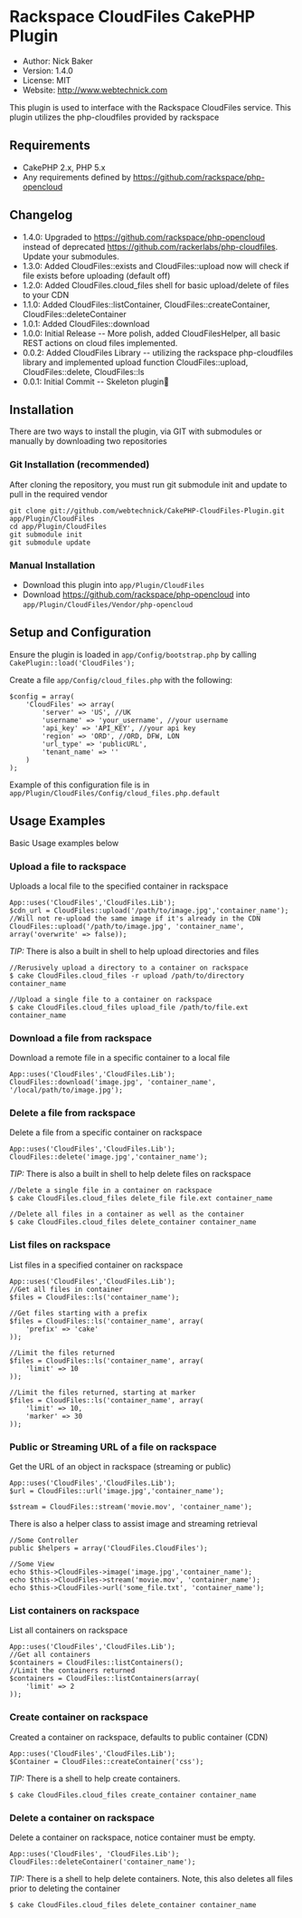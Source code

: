 # Rackspace CloudFiles CakePHP Plugin
* Author: Nick Baker
* Version: 1.4.0
* License: MIT
* Website: <http://www.webtechnick.com>

This plugin is used to interface with the Rackspace CloudFiles service.  This plugin utilizes the php-cloudfiles provided by rackspace

## Requirements

* CakePHP 2.x, PHP 5.x
* Any requirements defined by <https://github.com/rackspace/php-opencloud>

## Changelog
* 1.4.0:  Upgraded to https://github.com/rackspace/php-opencloud instead of deprecated https://github.com/rackerlabs/php-cloudfiles.  Update your submodules.
* 1.3.0:  Added CloudFiles::exists and CloudFiles::upload now will check if file exists before uploading (default off)
* 1.2.0:  Added CloudFiles.cloud_files shell for basic upload/delete of files to your CDN
* 1.1.0:  Added CloudFiles::listContainer, CloudFiles::createContainer, CloudFiles::deleteContainer
* 1.0.1:  Added CloudFiles::download
* 1.0.0:  Initial Release -- More polish, added CloudFilesHelper, all basic REST actions on cloud files implemented.
* 0.0.2: 	Added CloudFiles Library -- utilizing the rackspace php-cloudfiles library and implemented upload function 
					CloudFiles::upload, CloudFiles::delete, CloudFiles::ls
* 0.0.1: 	Initial Commit -- Skeleton plugin

## Installation

There are two ways to install the plugin, via GIT with submodules or manually by downloading two repositories

### Git Installation (recommended)

After cloning the repository, you must run git submodule init and update to pull in the required vendor

	git clone git://github.com/webtechnick/CakePHP-CloudFiles-Plugin.git app/Plugin/CloudFiles
	cd app/Plugin/CloudFiles
	git submodule init
	git submodule update
	
### Manual Installation

* Download this plugin into `app/Plugin/CloudFiles`
* Download <https://github.com/rackspace/php-opencloud> into `app/Plugin/CloudFiles/Vendor/php-opencloud`

## Setup and Configuration

Ensure the plugin is loaded in `app/Config/bootstrap.php` by calling `CakePlugin::load('CloudFiles');`

Create a file `app/Config/cloud_files.php` with the following:

	$config = array(
		'CloudFiles' => array(
			'server' => 'US', //UK
			'username' => 'your_username', //your username
			'api_key' => 'API_KEY', //your api key
			'region' => 'ORD', //ORD, DFW, LON
			'url_type' => 'publicURL',
			'tenant_name' => ''
		)
	);

Example of this configuration file is in `app/Plugin/CloudFiles/Config/cloud_files.php.default`

## Usage Examples

Basic Usage examples below

### Upload a file to rackspace

Uploads a local file to the specified container in rackspace

	App::uses('CloudFiles','CloudFiles.Lib');
	$cdn_url = CloudFiles::upload('/path/to/image.jpg','container_name');
	//Will not re-upload the same image if it's already in the CDN
	CloudFiles::upload('/path/to/image.jpg', 'container_name', array('overwrite' => false));
	
*TIP:* There is also a built in shell to help upload directories and files

	//Rerusively upload a directory to a container on rackspace
	$ cake CloudFiles.cloud_files -r upload /path/to/directory container_name
	
	//Upload a single file to a container on rackspace
	$ cake CloudFiles.cloud_files upload_file /path/to/file.ext container_name
	
### Download a file from rackspace

Download a remote file in a specific container to a local file

	App::uses('CloudFiles','CloudFiles.Lib');
	CloudFiles::download('image.jpg', 'container_name', '/local/path/to/image.jpg');
	
### Delete a file from rackspace

Delete a file from a specific container on rackspace

	App::uses('CloudFiles','CloudFiles.Lib');
	CloudFiles::delete('image.jpg','container_name');
	
*TIP:* There is also a built in shell to help delete files on rackspace

	//Delete a single file in a container on rackspace
	$ cake CloudFiles.cloud_files delete_file file.ext container_name
	
	//Delete all files in a container as well as the container
	$ cake CloudFiles.cloud_files delete_container container_name
	
### List files on rackspace

List files in a specified container on rackspace

	App::uses('CloudFiles','CloudFiles.Lib');
	//Get all files in container
	$files = CloudFiles::ls('container_name');
	
	//Get files starting with a prefix
	$files = CloudFiles::ls('container_name', array(
		'prefix' => 'cake'
	));
	
	//Limit the files returned
	$files = CloudFiles::ls('container_name', array(
		'limit' => 10
	));
	
	//Limit the files returned, starting at marker
	$files = CloudFiles::ls('container_name', array(
		'limit' => 10,
		'marker' => 30
	));
	
### Public or Streaming URL of a file on rackspace

Get the URL of an object in rackspace (streaming or public)

	App::uses('CloudFiles','CloudFiles.Lib');
	$url = CloudFiles::url('image.jpg','container_name');
	
	$stream = CloudFiles::stream('movie.mov', 'container_name');
	
There is also a helper class to assist image and streaming retrieval

	//Some Controller
	public $helpers = array('CloudFiles.CloudFiles');
	
	//Some View
	echo $this->CloudFiles->image('image.jpg','container_name');
	echo $this->CloudFiles->stream('movie.mov', 'container_name');
	echo $this->CloudFiles->url('some_file.txt', 'container_name');
	
### List containers on rackspace

List all containers on rackspace

	App::uses('CloudFiles','CloudFiles.Lib');
	//Get all containers
	$containers = CloudFiles::listContainers();
	//Limit the containers returned
	$containers = CloudFiles::listContainers(array(
		'limit' => 2
	));
	
### Create container on rackspace

Created a container on rackspace, defaults to public container (CDN)

	App::uses('CloudFiles','CloudFiles.Lib');
	$Container = CloudFiles::createContainer('css');
	
*TIP:* There is a shell to help create containers.

	$ cake CloudFiles.cloud_files create_container container_name
	
### Delete a container on rackspace

Delete a container on rackspace, notice container must be empty.

	App::uses('CloudFiles', 'CloudFiles.Lib');
	CloudFiles::deleteContainer('container_name');
	
*TIP:* There is a shell to help delete containers. Note, this also deletes all files prior to deleting the container

	$ cake CloudFiles.cloud_files delete_container container_name
